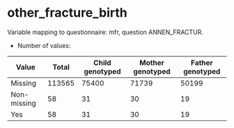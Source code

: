 # other_fracture_birth
Variable mapping to questionnaire: mfr, question ANNEN_FRACTUR.
- Number of values:

| Value | Total | Child genotyped | Mother genotyped | Father genotyped |
| ----- | ----- | --------------- | ---------------- | ---------------- |
| Missing | 113565 | 75400 | 71739 | 50199 |
| Non-missing | 58 | 31 | 30 | 19 |
| Yes | 58 | 31 | 30 |19 |



